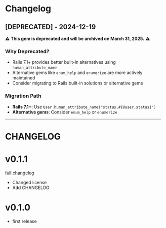 # Changelog

## [DEPRECATED] - 2024-12-19

⚠️ **This gem is deprecated and will be archived on March 31, 2025.** ⚠️

### Why Deprecated?
- Rails 7.1+ provides better built-in alternatives using `human_attribute_name`
- Alternative gems like `enum_help` and `enumerize` are more actively maintained
- Consider migrating to Rails built-in solutions or alternative gems

### Migration Path
- **Rails 7.1+**: Use `User.human_attribute_name("status.#{@user.status}")`
- **Alternative gems**: Consider `enum_help` or `enumerize`

---

# CHANGELOG

# v0.1.1
[full changelog]( https://github.com/amyroi/enum-i18n/compare/v0.1.0...v0.1.1)

* Changed license
* Add CHANGELOG

# v0.1.0
* first release
